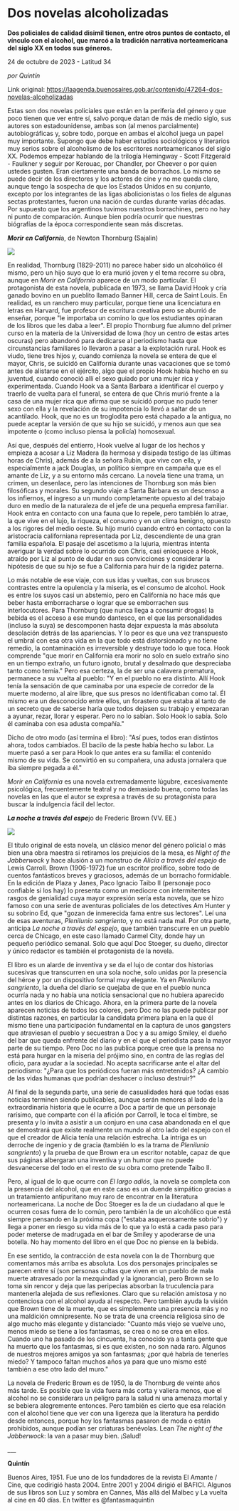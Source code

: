 # Dos novelas alcoholizadas

**Dos policiales de calidad disimil tienen, entre otros puntos de contacto, el vínculo con el alcohol, que marcó a la tradición narrativa norteamericana del siglo XX en todos sus géneros.**

24 de octubre de 2023 - Latitud 34

_por Quintín_

Link original: https://laagenda.buenosaires.gob.ar/contenido/47264-dos-novelas-alcoholizadas



Estas son dos novelas policiales que están en la periferia del género y que poco tienen que ver entre sí, salvo porque datan de más de medio siglo, sus autores son estadounidense, ambas son (al menos parcialmente) autobiográficas y, sobre todo, porque en ambas el alcohol juega un papel muy importante. Supongo que debe haber estudios sociológicos y literarios muy serios sobre el alcoholismo de los escritores norteamericanos del siglo XX. Podemos empezar hablando de la trilogía Hemingway - Scott Fitzgerald - Faulkner y seguir por Kerouac, por Chandler, por Cheever o por quien ustedes gusten. Eran ciertamente una banda de borrachos. Lo mismo se puede decir de los directores y los actores de cine y no me queda claro, aunque tengo la sospecha de que los Estados Unidos en su conjunto, excepto por los integrantes de las ligas abolicionistas o los fieles de algunas sectas protestantes, fueron una nación de curdas durante varias décadas. Por supuesto que los argentinos tuvimos nuestros borrachines, pero no hay ni punto de comparación. Aunque bien podría ocurrir que nuestras biógrafías de la época correspondiente sean más discretas.




***Morir en Californi***a, de Newton Thornburg (Sajalin)




![](https://cdn.feater.me/files/images/2867714/ccc48f15-006e-4f1d-8269-a61dfc671bc3.jpg)




En realidad, Thornburg (1829-2011) no parece haber sido un alcohólico él mismo, pero un hijo suyo que lo era murió joven y el tema recorre su obra, aunque en *Morir en California* aparece de un modo particular. El protagonista de esta novela, publicada en 1973, se llama David Hook y cría ganado bovino en un pueblito llamado Banner Hill, cerca de Saint Louis. En realidad, es un ranchero muy particular, porque tiene una licenciatura en letras en Harvard, fue profesor de escritura creativa pero se aburrió de enseñar, porque "le importaba un comino lo que los estudiantes opinaran de los libros que les daba a leer". El propio Thornburg fue alumno del primer curso en la materia de la Universidad de Iowa (hoy un centro de estas artes oscuras) pero abandonó para dedicarse al periodismo hasta que circunstancias familiares lo llevaron a pasar a la explotación rural. Hook es viudo, tiene tres hijos y, cuando comienza la novela se entera de que el mayor, Chris, se suicidó en California durante unas vacaciones que se tomó antes de alistarse en el ejército, algo que el propio Hook había hecho en su juventud, cuando conoció allí el sexo guiado por una mujer rica y experimentada. Cuando Hook va a Santa Barbara a identificar el cuerpo y traerlo de vuelta para el funeral, se entera de que Chris murió frente a la casa de una mujer rica que afirma que se suicidó porque no pudo tener sexo con ella y la revelación de su impotencia lo llevó a saltar de un acantilado. Hook, que no es un troglodita pero está chapado a la antigua, no puede aceptar la versión de que su hijo se suicidó, y menos aun que sea impotente o (como incluso piensa la policía) homosexual.




Así que, después del entierro, Hook vuelve al lugar de los hechos y empieza a acosar a Liz Madera (la hermosa y disipada testigo de las últimas horas de Chris), además de a la señora Rubin, que vive con ella, y especialmente a jack Douglas, un político siempre en campaña que es el amante de Liz, y a su entorno más cercano. La novela tiene una trama, un crimen, un desenlace, pero las intenciones de Thornburg son más bien filosóficas y morales. Su segundo viaje a Santa Bárbara es un descenso a los infiernos, el ingreso a un mundo completamente opuesto al del trabajo duro en medio de la naturaleza de el jefe de una pequeña empresa familiar. Hook entra en contacto con una fauna que lo repele, pero también lo atrae, la que vive en el lujo, la riqueza, el consumo y en un clima benigno, opuesto a los rigores del medio oeste. Su hijo murió cuando entró en contacto con la aristocracia californiana representada por Liz, descendiente de una gran familia española. El pasaje del ascetismo a la lujuria, mientras intenta averiguar la verdad sobre lo ocurrido con Chris, casi enloquece a Hook, atraído por Liz al punto de dudar en sus convicciones y considerar la hipótesis de que su hijo se fue a California para huir de la rigidez paterna.




Lo más notable de ese viaje, con sus idas y vueltas, con sus bruscos contrastes entre la opulencia y la miseria, es el consumo de alcohol. Hook es entre los suyos casi un abstemio, pero en California no hace más que beber hasta emborracharse o lograr que se emborrachen sus interlocutores. Para Thornburg (que nunca llega a consumir drogas) la bebida es el acceso a ese mundo dantesco, en el que las personalidades (incluso la suya) se descomponen hasta dejar expuesta la más absoluta desolación detrás de las apariencias. Y lo peor es que una vez transpuesto el umbral con esa otra vida en la que todo está distorsionado y no tiene remedio, la contaminación es irreversible y destruye todo lo que toca. Hook comprende "que morir en California era morir no solo en suelo extraño sino en un tiempo extraño, un futuro ignoto, brutal y desalmado que despreciaba tanto como temía." Pero esa certeza, la de ser una calavera prematura, permanece a su vuelta al pueblo: "Y en el pueblo no era distinto. Allí Hook tenía la sensación de que caminaba por una especie de corredor de la muerte moderno, al aire libre, que sus presos no identificaban como tal. Él mismo era un desconocido entre ellos, un forastero que estaba al tanto de un secreto que de saberse haría que todos dejasen su trabajo y empezaran a ayunar, rezar, llorar y esperar. Pero no lo sabían. Solo Hook lo sabía. Solo él caminaba con esa adusta compañía."




Dicho de otro modo (así termina el libro): "Así pues, todos eran distintos ahora, todos cambiados. El bacilo de la peste había hecho su labor. La muerte pasó a ser para Hook lo que antes era su familia: el contenido mismo de su vida. Se convirtió en su compañera, una adusta jornalera que iba siempre pegada a él."




*Morir en California* es una novela extremadamente lúgubre, excesivamente psicológica, frecuentemente teatral y no demasiado buena, como todas las novelas en las que el autor se expresa a través de su protagonista para buscar la indulgencia fácil del lector.




***La noche a través del espe***jo de Frederic Brown (VV. EE.)




![](https://cdn.feater.me/files/images/2867693/6c380113-06ae-4782-9de4-a2335cb73326.jpg)




El título original de esta novela, un clásico menor del género policial o más bien una obra maestra si retiramos los prejuicios de la mesa, es *Night of the Jabberwock* y hace alusión a un monstruo de *Alicia a través del espejo* de Lewis Carroll. Brown (1906-1972) fue un escritor prolífico, sobre todo de cuentos fantásticos breves y graciosos, además de un borracho formidable. En la edición de Plaza y Janes, Paco Ignacio Taibo II (personaje poco confiable si los hay) lo presenta como un mediocre con intermitentes rasgos de genialidad cuya mayor expresión sería esta novela, que se hizo famoso con una serie de aventuras policiales de los detectives Am Hunter y su sobrino Ed, que "gozan de inmerecida fama entre sus lectores". Leí una de esas aventuras, *Plenilunio sangriento,* y no está nada mal. Por otra parte, anticipa *La noche a través del espejo*, que también transcurre en un pueblo cerca de Chicago, en este caso llamado Carmel City, donde hay un pequeño periódico semanal. Solo que aquí Doc Stoeger, su dueño, director y único redactor es también el protagonista de la novela.




El libro es un alarde de inventiva y se da el lujo de contar dos historias sucesivas que transcurren en una sola noche, solo unidas por la presencia del héroe y por un dispositivo formal muy elegante. Ya en *Plenilunio sangriento*, la dueña del diario se quejaba de que en el pueblo nunca ocurría nada y no había una noticia sensacional que no hubiera aparecido antes en los diarios de Chicago. Ahora, en la primera parte de la novela aparecen noticias de todos los colores, pero Doc no las puede publicar por distintas razones, en particular la candidata primera plana en la que él mismo tiene una participación fundamental en la captura de unos gangsters que atraviesan el pueblo y secuestran a Doc y a su amigo Smiley, el dueño del bar que queda enfrente del diario y en el que el periodista pasa la mayor parte de su tiempo. Pero Doc no las publica porque cree que la prensa no está para hurgar en la miseria del prójimo sino, en contra de las reglas del oficio, para ayudar a la sociedad. No acepta sacrificarse ante el altar del periodismo: "¿Para que los periódicos fueran más entretenidos? ¿A cambio de las vidas humanas que podrían deshacer o incluso destruir?"




Al final de la segunda parte, una serie de casualidades hará que todas esas noticias terminen siendo publicables, aunque serán menores al lado de la extraordinaria historia que le ocurre a Doc a partir de que un personaje rarísimo, que comparte con él la afición por Carroll, le toca el timbre, se presenta y lo invita a asistir a un conjuro en una casa abandonada en el que se demostrará que existe realmente un mundo al otro lado del espejo con el que el creador de Alicia tenía una relación estrecha. La intriga es un derroche de ingenio y de gracia (también lo es la trama de *Plenilunio sangriento*) y la prueba de que Brown era un escritor notable, capaz de que sus páginas albergaran una inventiva y un humor que no puede desvanecerse del todo en el resto de su obra como pretende Taibo II.




Pero, al igual de lo que ocurre con *El largo adiós*, la novela se completa con la presencia del alcohol, que en este caso es un duende simpático gracias a un tratamiento antipuritano muy raro de encontrar en la literatura norteamericana. La noche de Doc Stoeger es la de un ciudadano al que le ocurren cosas fuera de lo común, pero también la de un alcohólico que está siempre pensando en la próxima copa ("estaba asquerosamente sobrio") y llega a poner en riesgo su vida más de lo que ya lo está a cada paso para poder meterse de madrugada en el bar de Smiley y apoderarse de una botella. No hay momento del libro en el que Doc no piense en la bebida.




En ese sentido, la contracción de esta novela con la de Thornburg que comentamos más arriba es absoluta. Los dos personajes principales se parecen entre sí (son personas cultas que viven en un pueblo de mala muerte atravesado por la mezquindad y la ignorancia), pero Brown se lo toma sin rencor y deja que las peripecias absorban la truculencia para mantenerla alejada de sus reflexiones. Claro que su relación amistosa y no contenciosa con el alcohol ayuda al respecto. Pero también ayuda la visión que Brown tiene de la muerte, que es simplemente una presencia más y no una maldición omnipresente. No se trata de una creencia religiosa sino de algo mucho más elegante y distanciado: "Cuanto más viejo se vuelve uno, menos miedo se tiene a los fantasmas, se crea o no se crea en ellos. Cuando uno ha pasado de los cincuenta, ha conocido ya a tanta gente que ha muerto que los fantasmas, si es que existen, no son nada raro. Algunos de nuestros mejores amigos ya son fantasmas; ¿por qué habría de tenerles miedo? Y tampoco faltan muchos años ya para que uno mismo esté también a ese otro lado del muro."




La novela de Frederic Brown es de 1950, la de Thornburg de veinte años más tarde. Es posible que la vida fuera más corta y valiera menos, que el alcohol no se considerara un peligro para la salud ni una amenaza mortal y se bebiera alegremente entonces. Pero también es cierto que esa relación con el alcohol tiene que ver con una ligereza que la literatura ha perdido desde entonces, porque hoy los fantasmas pasaron de moda o están prohibidos, aunque podían ser criaturas benévolas. Lean *The night of the Jabberwock*: la van a pasar muy bien. ¡Salud!




\_\_\_




**Quintín**




Buenos Aires, 1951. Fue uno de los fundadores de la revista El Amante / Cine, que codirigió hasta 2004. Entre 2001 y 2004 dirigió el BAFICI. Algunos de sus libros son Luz y sombra en Cannes, Más allá del Malbec y La vuelta al cine en 40 días. En twitter es @fantasmaquintin



